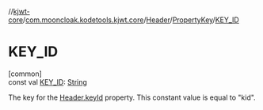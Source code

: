 //[kjwt-core](../../../../index.md)/[com.mooncloak.kodetools.kjwt.core](../../index.md)/[Header](../index.md)/[PropertyKey](index.md)/[KEY_ID](-k-e-y_-i-d.md)

# KEY_ID

[common]\
const val [KEY_ID](-k-e-y_-i-d.md): [String](https://kotlinlang.org/api/latest/jvm/stdlib/kotlin/-string/index.html)

The key for the [Header.keyId](../key-id.md) property. This constant value is equal to &quot;kid&quot;.
